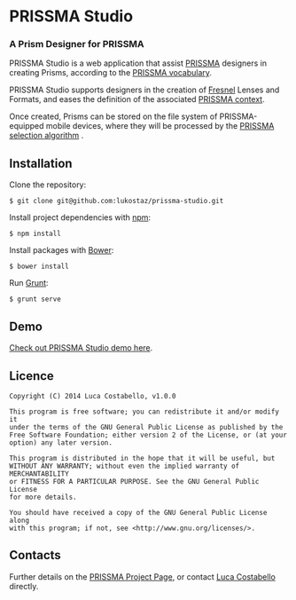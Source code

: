 PRISSMA Studio
===========
### A Prism Designer for PRISSMA

PRISSMA Studio is a web application that assist [PRISSMA](http://wimmics.inria.fr/projects/prissma) designers in creating Prisms, according to the [PRISSMA vocabulary](ns.inria.fr/prissma/v2/prissma_v2.html).

PRISSMA Studio supports designers in the creation of [Fresnel](http://www.w3.org/2005/04/fresnel-info/manual/) Lenses and Formats, and eases the definition of the associated [PRISSMA context](http://ns.inria.fr/prissma/v2/prissma_v2.html#Context).

Once created, Prisms can be stored on the file system of PRISSMA-equipped mobile devices, where they will be processed by the [PRISSMA selection algorithm](http://2014.eswc-conferences.org/sites/default/files/papers/paper_81.pdf) .



## Installation

Clone the repository:

	$ git clone git@github.com:lukostaz/prissma-studio.git

Install project dependencies with [npm](https://npmjs.org/):

	$ npm install

Install packages with [Bower](http://bower.io/):

	$ bower install

Run [Grunt](http://gruntjs.com/):

	$ grunt serve


## Demo

[Check out PRISSMA Studio demo here](luca.costabello.info/prissma-studio/).


## Licence
	
    Copyright (C) 2014 Luca Costabello, v1.0.0

    This program is free software; you can redistribute it and/or modify it
    under the terms of the GNU General Public License as published by the
    Free Software Foundation; either version 2 of the License, or (at your
    option) any later version.

    This program is distributed in the hope that it will be useful, but
    WITHOUT ANY WARRANTY; without even the implied warranty of MERCHANTABILITY
    or FITNESS FOR A PARTICULAR PURPOSE. See the GNU General Public License
    for more details.

    You should have received a copy of the GNU General Public License along
    with this program; if not, see <http://www.gnu.org/licenses/>.

## Contacts
Further details on the [PRISSMA Project Page](http://wimmics.inria.fr/projects/prissma/), or contact [Luca Costabello](http://luca.costabello.info) directly.


